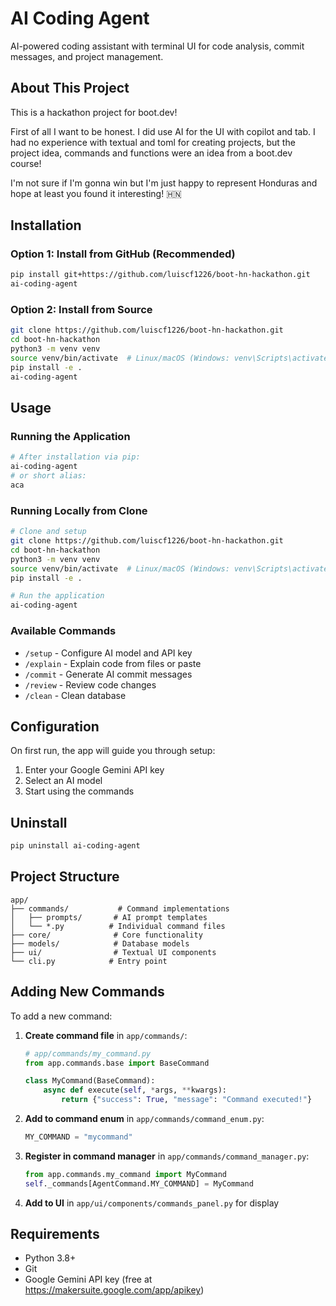# AI Coding Agent

AI-powered coding assistant with terminal UI for code analysis, commit messages, and project management.

## About This Project

This is a hackathon project for boot.dev!

First of all I want to be honest. I did use AI for the UI with copilot and tab. I had no experience with textual and toml for creating projects, but the project idea, commands and functions were an idea from a boot.dev course!

I'm not sure if I'm gonna win but I'm just happy to represent Honduras and hope at least you found it interesting! 🇭🇳

## Installation

### Option 1: Install from GitHub (Recommended)

```bash
pip install git+https://github.com/luiscf1226/boot-hn-hackathon.git
ai-coding-agent
```

### Option 2: Install from Source

```bash
git clone https://github.com/luiscf1226/boot-hn-hackathon.git
cd boot-hn-hackathon
python3 -m venv venv
source venv/bin/activate  # Linux/macOS (Windows: venv\Scripts\activate)
pip install -e .
ai-coding-agent
```

## Usage

### Running the Application
```bash
# After installation via pip:
ai-coding-agent
# or short alias:
aca
```

### Running Locally from Clone
```bash
# Clone and setup
git clone https://github.com/luiscf1226/boot-hn-hackathon.git
cd boot-hn-hackathon
python3 -m venv venv
source venv/bin/activate  # Linux/macOS (Windows: venv\Scripts\activate)
pip install -e .

# Run the application
ai-coding-agent
```

### Available Commands
- `/setup` - Configure AI model and API key
- `/explain` - Explain code from files or paste
- `/commit` - Generate AI commit messages
- `/review` - Review code changes
- `/clean` - Clean database

## Configuration

On first run, the app will guide you through setup:
1. Enter your Google Gemini API key
2. Select an AI model
3. Start using the commands

## Uninstall

```bash
pip uninstall ai-coding-agent
```

## Project Structure

```
app/
├── commands/           # Command implementations
│   ├── prompts/       # AI prompt templates
│   └── *.py          # Individual command files
├── core/              # Core functionality
├── models/            # Database models
├── ui/                # Textual UI components
└── cli.py            # Entry point
```

## Adding New Commands

To add a new command:

1. **Create command file** in `app/commands/`:
   ```python
   # app/commands/my_command.py
   from app.commands.base import BaseCommand
   
   class MyCommand(BaseCommand):
       async def execute(self, *args, **kwargs):
           return {"success": True, "message": "Command executed!"}
   ```

2. **Add to command enum** in `app/commands/command_enum.py`:
   ```python
   MY_COMMAND = "mycommand"
   ```

3. **Register in command manager** in `app/commands/command_manager.py`:
   ```python
   from app.commands.my_command import MyCommand
   self._commands[AgentCommand.MY_COMMAND] = MyCommand
   ```

4. **Add to UI** in `app/ui/components/commands_panel.py` for display

## Requirements

- Python 3.8+
- Git
- Google Gemini API key (free at https://makersuite.google.com/app/apikey)